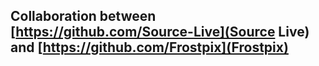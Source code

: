 ## Collaboration between [https://github.com/Source-Live](Source Live) and [https://github.com/Frostpix](Frostpix)
